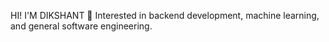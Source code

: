 HI! I'M DIKSHANT
💼 Interested in backend development, machine learning, and general software engineering.

